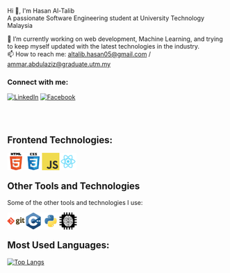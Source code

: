 Hi 👋, I'm Hasan Al-Talib  
A passionate Software Engineering student at University Technology Malaysia

🔭 I’m currently working on web development, Machine Learning, and trying to keep myself updated with the latest technologies in the industry.  
📫 How to reach me: altalib.hasan05@gmail.com / ammar.abdulaziz@graduate.utm.my 

### Connect with me:

[![LinkedIn](https://img.shields.io/badge/-LinkedIn-blue)](https://www.linkedin.com/in/hasan-al-talib-6095b3323/)
[![Facebook](https://img.shields.io/badge/-Facebook-blue)](https://www.facebook.com/hasan.ammar.52/)

<br /><br />

## Frontend Technologies:

<img align="left" alt="HTML5" width="40px" src="https://raw.githubusercontent.com/github/explore/main/topics/html/html.png" />
<img align="left" alt="CSS3" width="40px" src="https://raw.githubusercontent.com/github/explore/main/topics/css/css.png" />
<img align="left" alt="JavaScript" width="40px" src="https://raw.githubusercontent.com/github/explore/main/topics/javascript/javascript.png" />
<img align="left" alt="React" width="40px" src="https://raw.githubusercontent.com/github/explore/main/topics/react/react.png" />

<br /><br />

## Other Tools and Technologies

Some of the other tools and technologies I use:

<img align="left" alt="Git" width="40px" src="https://raw.githubusercontent.com/github/explore/main/topics/git/git.png" />
<img align="left" alt="C++" width="40px" src="https://raw.githubusercontent.com/github/explore/main/topics/cpp/cpp.png" />
<img align="left" alt="Python" width="40px" src="https://raw.githubusercontent.com/github/explore/main/topics/python/python.png" />
<img align="left" alt="Machine Learning" width="40px" src="https://raw.githubusercontent.com/github/explore/main/topics/machine-learning/machine-learning.png" />

<br /><br />

## Most Used Languages:
[![Top Langs](https://github-readme-stats.vercel.app/api/top-langs/?username=yourusername&layout=compact&theme=dark)](https://github.com/yourusername/github-readme-stats)
